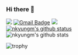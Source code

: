 ### Hi there 👋

<a href="https://github.com/nkyungm" target="_blank"><img src="https://img.shields.io/badge/Github-181717?style=flat-square&logo=GitHub&logoColor=white"/></a> 
[![Gmail Badge](https://img.shields.io/badge/Gmail-d14836?style=flat-square&logo=Gmail&logoColor=white&link=mailto:ngm9464@gmail.com)](mailto:ngm9464@gmail.com)
<a href="https://www.instagram.com/m1_ning/" target="_blank"><img src="https://img.shields.io/badge/instagram-E4405F?style=flat-square&logo=Instagram&logoColor=white"/></a>  
[![nkyungm's github status](https://github-readme-stats.vercel.app/api/top-langs/?username=nkyungm&show_icons=true&hide_border=true&title_color=004386&icon_color=004386&layout=compact)](https://github.com/nkyungm)   
![nkyungm's github stats](https://github-readme-stats.vercel.app/api?username=nkyungm&show_icons=true)


![trophy](https://github-profile-trophy.vercel.app/?username=nkyungm)

<!--
**nkyungm/nkyungm** is a ✨ _special_ ✨ repository because its `README.md` (this file) appears on your GitHub profile.

Here are some ideas to get you started:

- 🔭 I’m currently working on ...
- 🌱 I’m currently learning ...
- 👯 I’m looking to collaborate on ...
- 🤔 I’m looking for help with ...
- 💬 Ask me about ...
- 📫 How to reach me: ...
- 😄 Pronouns: ...
- ⚡ Fun fact: ...
-->

